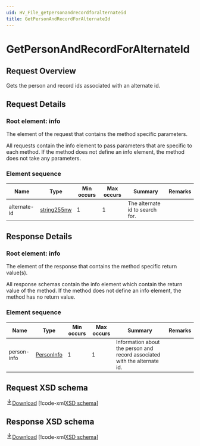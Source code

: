 ```yaml
---
uid: HV_File_getpersonandrecordforalternateid
title: GetPersonAndRecordForAlternateId
---
```


# GetPersonAndRecordForAlternateId

## Request Overview

Gets the person and record ids associated with an alternate id.

## Request Details

<a name='info'></a>

### Root element: info

The element of the request that contains the method specific parameters.

All requests contain the info element to pass parameters that are specific to each method. If the method does not define an info element, the method does not take any parameters.

### Element sequence

Name|Type|Min occurs|Max occurs|Summary|Remarks
---|---|---|---|---|---
alternate-id|[string255nw](xref:HV_File_types#string255nw)|1|1|The alternate id to search for.|

## Response Details

<a name='info'></a>

### Root element: info

The element of the response that contains the method specific return value(s).

All response schemas contain the info element which contain the return value of the method. If the method does not define an info element, the method has no return value.

### Element sequence

Name|Type|Min occurs|Max occurs|Summary|Remarks
---|---|---|---|---|---
person-info|[PersonInfo](xref:HV_File_types#PersonInfo)|1|1|Information about the person and record associated with the alternate id.|

## Request XSD schema
[![Download](/healthvault/images/download.png)Download](../xsd/method-getpersonandrecordforalternateid.xsd)
[!code-xml[XSD schema](../xsd/method-getpersonandrecordforalternateid.xsd)]

## Response XSD schema
[![Download](/healthvault/images/download.png)Download](../xsd/response-getpersonandrecordforalternateid.xsd)
[!code-xml[XSD schema](../xsd/response-getpersonandrecordforalternateid.xsd)]
